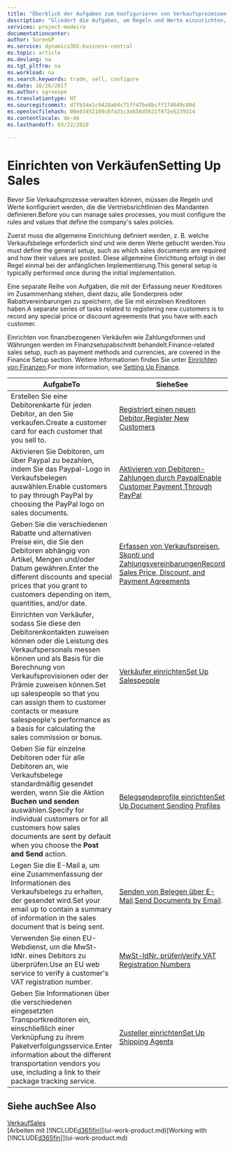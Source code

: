 ```yaml
---
title: "Überblick der Aufgaben zum konfigurieren von Verkaufsprozessen | Microsoft Docs"
description: "Gliedert die Aufgaben, um Regeln und Werte einzurichten, um Ihre Vertriebsrichtlinien und Arbeitsgänge zu definieren."
services: project-madeira
documentationcenter: 
author: SorenGP
ms.service: dynamics365-business-central
ms.topic: article
ms.devlang: na
ms.tgt_pltfrm: na
ms.workload: na
ms.search.keywords: trade, sell, configure
ms.date: 10/26/2017
ms.author: sgroespe
ms.translationtype: HT
ms.sourcegitcommit: d7fb34e1c9428a64c71ff47be8bcff174649c00d
ms.openlocfilehash: 00e83452109c6fa31c3eb56d5631f972e5239314
ms.contentlocale: de-de
ms.lasthandoff: 03/22/2018

---
```

# <a name="setting-up-sales"></a><span data-ttu-id="5cd0e-103">Einrichten von Verkäufen</span><span class="sxs-lookup"><span data-stu-id="5cd0e-103">Setting Up Sales</span></span>
<span data-ttu-id="5cd0e-104">Bevor Sie Verkaufsprozesse verwalten können, müssen die Regeln und Werte konfiguriert werden, die die Vertriebsrichtlinien des Mandanten definieren.</span><span class="sxs-lookup"><span data-stu-id="5cd0e-104">Before you can manage sales processes, you must configure the rules and values that define the company's sales policies.</span></span>

<span data-ttu-id="5cd0e-105">Zuerst muss die allgemeine Einrichtung definiert werden, z. B. welche Verkaufsbelege erforderlich sind und wie deren Werte gebucht werden.</span><span class="sxs-lookup"><span data-stu-id="5cd0e-105">You must define the general setup, such as which sales documents are required and how their values are posted.</span></span> <span data-ttu-id="5cd0e-106">Diese allgemeine Einrichtung erfolgt in der Regel einmal bei der anfänglichen Implementierung.</span><span class="sxs-lookup"><span data-stu-id="5cd0e-106">This general setup is typically performed once during the initial implementation.</span></span>

<span data-ttu-id="5cd0e-107">Eine separate Reihe von Aufgaben, die mit der Erfassung neuer Kreditoren im Zusammenhang stehen, dient dazu, alle Sonderpreis oder Rabattvereinbarungen zu speichern, die Sie mit einzelnen Kreditoren haben.</span><span class="sxs-lookup"><span data-stu-id="5cd0e-107">A separate series of tasks related to registering new customers is to record any special price or discount agreements that you have with each customer.</span></span>

<span data-ttu-id="5cd0e-108">Einrichten von finanzbezogenen Verkäufen wie Zahlungsformen und Währungen werden im Finanzsetupabschnitt behandelt.</span><span class="sxs-lookup"><span data-stu-id="5cd0e-108">Finance-related sales setup, such as payment methods and currencies, are covered in the Finance Setup section.</span></span> <span data-ttu-id="5cd0e-109">Weitere Informationen finden Sie unter [Einrichten von Finanzen](finance-setup-finance.md).</span><span class="sxs-lookup"><span data-stu-id="5cd0e-109">For more information, see [Setting Up Finance](finance-setup-finance.md).</span></span>

| <span data-ttu-id="5cd0e-110">Aufgabe</span><span class="sxs-lookup"><span data-stu-id="5cd0e-110">To</span></span> | <span data-ttu-id="5cd0e-111">Siehe</span><span class="sxs-lookup"><span data-stu-id="5cd0e-111">See</span></span> |
| --- | --- |
| <span data-ttu-id="5cd0e-112">Erstellen Sie eine Debitorenkarte für jeden Debitor, an den Sie verkaufen.</span><span class="sxs-lookup"><span data-stu-id="5cd0e-112">Create a customer card for each customer that you sell to.</span></span> |[<span data-ttu-id="5cd0e-113">Registriert einen neuen Debitor.</span><span class="sxs-lookup"><span data-stu-id="5cd0e-113">Register New Customers</span></span>](sales-how-register-new-customers.md) |
| <span data-ttu-id="5cd0e-114">Aktivieren Sie Debitoren, um über Paypal zu bezahlen, indem Sie das Paypal-Logo in Verkaufsbelegen auswählen.</span><span class="sxs-lookup"><span data-stu-id="5cd0e-114">Enable customers to pay through PayPal by choosing the PayPal logo on sales documents.</span></span> |[<span data-ttu-id="5cd0e-115">Aktivieren von Debitoren-Zahlungen durch Paypal</span><span class="sxs-lookup"><span data-stu-id="5cd0e-115">Enable Customer Payment Through PayPal</span></span>](sales-how-enable-payment-service-extensions.md) |
| <span data-ttu-id="5cd0e-116">Geben Sie die verschiedenen Rabatte und alternativen Preise ein, die Sie den Debitoren abhängig von Artikel, Mengen und/oder Datum gewähren.</span><span class="sxs-lookup"><span data-stu-id="5cd0e-116">Enter the different discounts and special prices that you grant to customers depending on item, quantities, and/or date.</span></span> |[<span data-ttu-id="5cd0e-117">Erfassen von Verkaufspreisen, Skonti und Zahlungsvereinbarungen</span><span class="sxs-lookup"><span data-stu-id="5cd0e-117">Record Sales Price, Discount, and Payment Agreements</span></span>](sales-how-record-sales-price-discount-payment-agreements.md) |
| <span data-ttu-id="5cd0e-118">Einrichten von Verkäufer, sodass Sie diese den Debitorenkontakten zuweisen können oder die Leistung des Verkaufspersonals messen können und als Basis für die Berechnung von Verkaufsprovisionen oder der Prämie zuweisen können.</span><span class="sxs-lookup"><span data-stu-id="5cd0e-118">Set up salespeople so that you can assign them to customer contacts or measure salespeople's performance as a basis for calculating the sales commission or bonus.</span></span> |[<span data-ttu-id="5cd0e-119">Verkäufer einrichten</span><span class="sxs-lookup"><span data-stu-id="5cd0e-119">Set Up Salespeople</span></span>](sales-how-setup-salespeople.md) |
| <span data-ttu-id="5cd0e-120">Geben Sie für einzelne Debitoren oder für alle Debitoren an, wie Verkaufsbelege standardmäßig gesendet werden, wenn Sie die Aktion **Buchen und senden** auswählen.</span><span class="sxs-lookup"><span data-stu-id="5cd0e-120">Specify for individual customers or for all customers how sales documents are sent by default when you choose the **Post and Send** action.</span></span> |[<span data-ttu-id="5cd0e-121">Belegsendeprofile einrichten</span><span class="sxs-lookup"><span data-stu-id="5cd0e-121">Set Up Document Sending Profiles</span></span>](sales-how-setup-document-send-profiles.md) |
| <span data-ttu-id="5cd0e-122">Legen Sie die E-Mail a, um eine Zusammenfassung der Informationen des Verkaufsbelegs zu erhalten, der gesendet wird.</span><span class="sxs-lookup"><span data-stu-id="5cd0e-122">Set your email up to contain a summary of information in the sales document that is being sent.</span></span> |<span data-ttu-id="5cd0e-123">[Senden von Belegen über E-Mail](ui-how-send-documents-email.md).</span><span class="sxs-lookup"><span data-stu-id="5cd0e-123">[Send Documents by Email](ui-how-send-documents-email.md).</span></span> |
|<span data-ttu-id="5cd0e-124">Verwenden Sie einen EU-Webdienst, um die MwSt-IdNr. eines Debitors zu überprüfen.</span><span class="sxs-lookup"><span data-stu-id="5cd0e-124">Use an EU web service to verify a customer's VAT registration number.</span></span>|[<span data-ttu-id="5cd0e-125">MwSt-IdNr. prüfen</span><span class="sxs-lookup"><span data-stu-id="5cd0e-125">Verify VAT Registration Numbers</span></span>](finance-setup-vat.md)|
|<span data-ttu-id="5cd0e-126">Geben Sie Informationen über die verschiedenen eingesetzten Transportkreditoren ein, einschließlich einer Verknüpfung zu ihrem Paketverfolgungsservice.</span><span class="sxs-lookup"><span data-stu-id="5cd0e-126">Enter information about the different transportation vendors you use, including a link to their package tracking service.</span></span>|[<span data-ttu-id="5cd0e-127">Zusteller einrichten</span><span class="sxs-lookup"><span data-stu-id="5cd0e-127">Set Up Shipping Agents</span></span>](sales-how-to-set-up-shipping-agents.md)|

## <a name="see-also"></a><span data-ttu-id="5cd0e-128">Siehe auch</span><span class="sxs-lookup"><span data-stu-id="5cd0e-128">See Also</span></span>
[<span data-ttu-id="5cd0e-129">Verkauf</span><span class="sxs-lookup"><span data-stu-id="5cd0e-129">Sales</span></span>](sales-manage-sales.md)  
<span data-ttu-id="5cd0e-130">[Arbeiten mit [!INCLUDE[d365fin](includes/d365fin_md.md)]](ui-work-product.md)</span><span class="sxs-lookup"><span data-stu-id="5cd0e-130">[Working with [!INCLUDE[d365fin](includes/d365fin_md.md)]](ui-work-product.md)</span></span>

